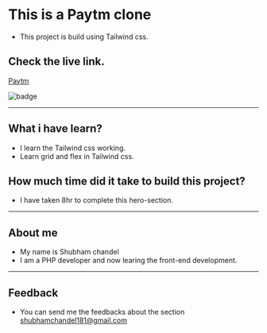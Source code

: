# This is a Paytm clone

* This project is build using Tailwind css.
 
## Check the live link.

[Paytm](https://paytm-clone-eta.vercel.app/)

![badge](https://img.shields.io/badge/Vercel-Vercel-green)
 
<hr/>

## What i have learn? 

* I learn the Tailwind css working.
* Learn grid and flex in Tailwind css.

## How much time did it take to build this project?
* I have taken 8hr to complete this hero-section.

<hr/>

## About me
* My name is Shubham chandel
* I am a PHP developer and now learing the front-end development.

<hr/>

## Feedback

* You can send me the feedbacks about the section shubhamchandel181@gmail.com
